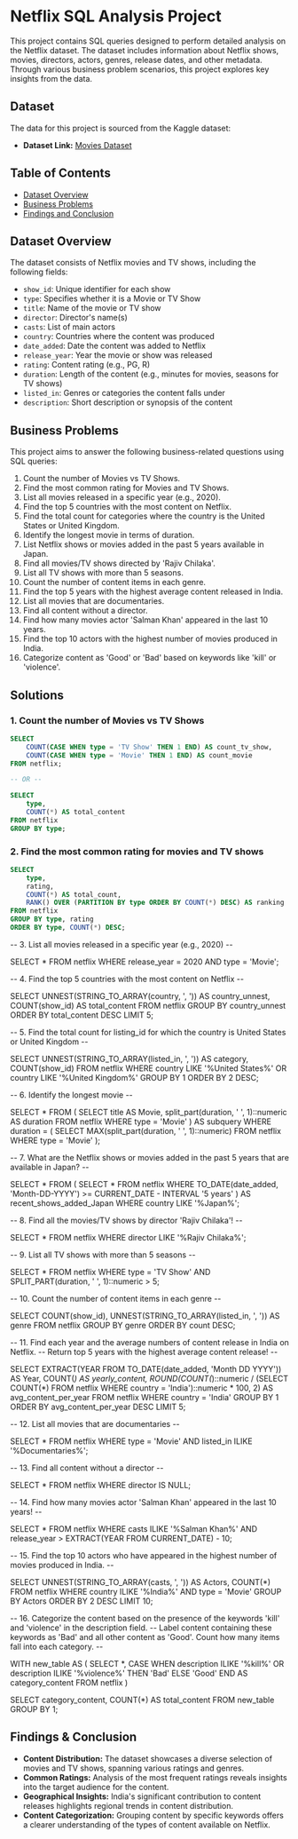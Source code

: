 # Netflix SQL Analysis Project

This project contains SQL queries designed to perform detailed analysis on the Netflix dataset. The dataset includes information about Netflix shows, movies, directors, actors, genres, release dates, and other metadata. Through various business problem scenarios, this project explores key insights from the data.

## Dataset

The data for this project is sourced from the Kaggle dataset:

- **Dataset Link:** [Movies Dataset](https://www.kaggle.com/datasets/shivamb/netflix-shows?resource=download)

## Table of Contents

- [Dataset Overview](#dataset-overview)
- [Business Problems](#business-problems)
- [Findings and Conclusion](#findings-and-conclusion)

## Dataset Overview

The dataset consists of Netflix movies and TV shows, including the following fields:
- `show_id`: Unique identifier for each show
- `type`: Specifies whether it is a Movie or TV Show
- `title`: Name of the movie or TV show
- `director`: Director's name(s)
- `casts`: List of main actors
- `country`: Countries where the content was produced
- `date_added`: Date the content was added to Netflix
- `release_year`: Year the movie or show was released
- `rating`: Content rating (e.g., PG, R)
- `duration`: Length of the content (e.g., minutes for movies, seasons for TV shows)
- `listed_in`: Genres or categories the content falls under
- `description`: Short description or synopsis of the content


## Business Problems

This project aims to answer the following business-related questions using SQL queries:

1. Count the number of Movies vs TV Shows.
2. Find the most common rating for Movies and TV Shows.
3. List all movies released in a specific year (e.g., 2020).
4. Find the top 5 countries with the most content on Netflix.
5. Find the total count for categories where the country is the United States or United Kingdom.
6. Identify the longest movie in terms of duration.
7. List Netflix shows or movies added in the past 5 years available in Japan.
8. Find all movies/TV shows directed by 'Rajiv Chilaka'.
9. List all TV shows with more than 5 seasons.
10. Count the number of content items in each genre.
11. Find the top 5 years with the highest average content released in India.
12. List all movies that are documentaries.
13. Find all content without a director.
14. Find how many movies actor 'Salman Khan' appeared in the last 10 years.
15. Find the top 10 actors with the highest number of movies produced in India.
16. Categorize content as 'Good' or 'Bad' based on keywords like 'kill' or 'violence'.


## Solutions

### 1. Count the number of Movies vs TV Shows

```sql
SELECT
    COUNT(CASE WHEN type = 'TV Show' THEN 1 END) AS count_tv_show,
    COUNT(CASE WHEN type = 'Movie' THEN 1 END) AS count_movie
FROM netflix;

-- OR --

SELECT 
    type, 
    COUNT(*) AS total_content
FROM netflix 
GROUP BY type;
```

### 2. Find the most common rating for movies and TV shows

```sql
SELECT 
    type, 
    rating,
    COUNT(*) AS total_count,
    RANK() OVER (PARTITION BY type ORDER BY COUNT(*) DESC) AS ranking
FROM netflix
GROUP BY type, rating
ORDER BY type, COUNT(*) DESC;
```

-- 3. List all movies released in a specific year (e.g., 2020) --

SELECT * 
FROM netflix
WHERE release_year = 2020 AND type = 'Movie';


-- 4. Find the top 5 countries with the most content on Netflix --

SELECT 
    UNNEST(STRING_TO_ARRAY(country, ', ')) AS country_unnest,
    COUNT(show_id) AS total_content
FROM netflix
GROUP BY country_unnest
ORDER BY total_content DESC
LIMIT 5;


-- 5. Find the total count for listing_id for which the country is United States or United Kingdom --

SELECT 
    UNNEST(STRING_TO_ARRAY(listed_in, ', ')) AS category,
    COUNT(show_id)
FROM netflix
WHERE country LIKE '%United States%' 
   OR country LIKE '%United Kingdom%'
GROUP BY 1
ORDER BY 2 DESC;


-- 6. Identify the longest movie --

SELECT *
FROM (
    SELECT 
        title AS Movie,
        split_part(duration, ' ', 1)::numeric AS duration
    FROM netflix
    WHERE type = 'Movie'
) AS subquery
WHERE duration = (
    SELECT MAX(split_part(duration, ' ', 1)::numeric)
    FROM netflix
    WHERE type = 'Movie'
);


-- 7. What are the Netflix shows or movies added in the past 5 years that are available in Japan? --

SELECT *
FROM (
    SELECT *
    FROM netflix 
    WHERE TO_DATE(date_added, 'Month-DD-YYYY') >= CURRENT_DATE - INTERVAL '5 years'
) AS recent_shows_added_Japan
WHERE country LIKE '%Japan%';


-- 8. Find all the movies/TV shows by director 'Rajiv Chilaka'! --

SELECT *
FROM netflix
WHERE director LIKE '%Rajiv Chilaka%';


-- 9. List all TV shows with more than 5 seasons --

SELECT *
FROM netflix
WHERE type = 'TV Show'
    AND SPLIT_PART(duration, ' ', 1)::numeric > 5;


-- 10. Count the number of content items in each genre --

SELECT 
    COUNT(show_id),
    UNNEST(STRING_TO_ARRAY(listed_in, ', ')) AS genre
FROM netflix
GROUP BY genre
ORDER BY count DESC;


-- 11. Find each year and the average numbers of content release in India on Netflix.
-- Return top 5 years with the highest average content release! --

SELECT 
    EXTRACT(YEAR FROM TO_DATE(date_added, 'Month DD YYYY')) AS Year,
    COUNT(*) AS yearly_content,
    ROUND(COUNT(*)::numeric / (SELECT COUNT(*) FROM netflix WHERE country = 'India')::numeric * 100, 2) AS avg_content_per_year
FROM netflix
WHERE country = 'India'
GROUP BY 1
ORDER BY avg_content_per_year DESC
LIMIT 5;


-- 12. List all movies that are documentaries --

SELECT * 
FROM netflix
WHERE type = 'Movie'
    AND listed_in ILIKE '%Documentaries%';


-- 13. Find all content without a director --

SELECT * 
FROM netflix
WHERE director IS NULL;


-- 14. Find how many movies actor 'Salman Khan' appeared in the last 10 years! --

SELECT *
FROM netflix
WHERE casts ILIKE '%Salman Khan%'
    AND release_year > EXTRACT(YEAR FROM CURRENT_DATE) - 10;


-- 15. Find the top 10 actors who have appeared in the highest number of movies produced in India. --

SELECT 
    UNNEST(STRING_TO_ARRAY(casts, ', ')) AS Actors, 
    COUNT(*)
FROM netflix
WHERE country ILIKE '%India%'
    AND type = 'Movie'
GROUP BY Actors
ORDER BY 2 DESC
LIMIT 10;


-- 16. Categorize the content based on the presence of the keywords 'kill' and 'violence' in the description field. 
-- Label content containing these keywords as 'Bad' and all other content as 'Good'. Count how many items fall into each category. --

WITH new_table AS (
    SELECT *,
    CASE
        WHEN description ILIKE '%kill%'
            OR description ILIKE '%violence%'
        THEN 'Bad'
        ELSE 'Good'
    END AS category_content
    FROM netflix
)

SELECT category_content, 
    COUNT(*) AS total_content
FROM new_table
GROUP BY 1;

## Findings & Conclusion

- **Content Distribution:** The dataset showcases a diverse selection of movies and TV shows, spanning various ratings and genres.
- **Common Ratings:** Analysis of the most frequent ratings reveals insights into the target audience for the content.
- **Geographical Insights:** India's significant contribution to content releases highlights regional trends in content distribution.
- **Content Categorization:** Grouping content by specific keywords offers a clearer understanding of the types of content available on Netflix.
